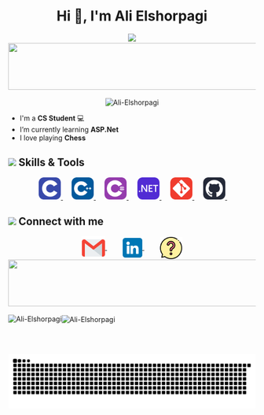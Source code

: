 <h1 align='center'> Hi 👋, I'm Ali Elshorpagi </h1>

<p align="center">
  <a href="https://github.com/DenverCoder1/readme-typing-svg"><img src="https://readme-typing-svg.herokuapp.com/?lines=Backend%20Developer;&font=Fira%20Code&center=true&width=440&height=45&color=f75c7e&vCenter=true&size=22"></a>
  <img src="https://github.com/Govindv7555/Govindv7555/blob/main/49e76e0596857673c5c80c85b84394c1.gif" width=1100px height=95px>
  <p align="center"> <img src="https://komarev.com/ghpvc/?username=Ali-Elshorpagi&label=Profile%20views&color=0e75b6&style=flat" alt="Ali-Elshorpagi"/> </p>
</p> 

- I'm a <strong>CS Student</strong> 💻
- I’m currently learning <strong>ASP.Net</strong>
- I love playing <strong>Chess </strong>

## <img src="https://media2.giphy.com/media/QssGEmpkyEOhBCb7e1/giphy.gif?cid=ecf05e47a0n3gi1bfqntqmob8g9aid1oyj2wr3ds3mg700bl&rid=giphy.gif" width ="3%"> Skills & Tools

<p align="center"> 
  &emsp; 
  <a href="https://devdocs.io/c/"> 
     <img src="./img/c.svg" alt="C" width="45" height="45">
  </a> 
  &emsp;
  <a href="https://cplusplus.com/doc/"> 
    <img src="./img/cpp.svg" alt="C++" width="45" height="45">
  </a> 
    &emsp;
  <a href="https://learn.microsoft.com/en-us/dotnet/csharp/"> 
    <img src="./img/CS.svg" alt="C#" width="45" height="45">
  </a> 
    &emsp;
  <a href="https://learn.microsoft.com/en-us/dotnet/"> 
    <img src="./img/dotNet.svg" alt=".NET" width="45" height="45">
  </a> 
    &emsp;
  <a href="https://git-scm.com/doc">
     <img src="./img/git.svg" alt="Git" width="45" height="45">
  </a>
  &emsp;
  <a href="https://docs.github.com/en">
   <img src="./img/Github.svg" alt="GitHub" width="45" height="45">
  </a>
  &emsp;
</p>

## <img src="https://media.giphy.com/media/gIkM6hiJfvSIIJCnKy/giphy.gif" width="5%"> Connect with me

<div align="center">
<a href="mailto:ali.elshorpagi11@gmail.com">
  <img img src="./img/gmail.png" alt="Gmail" width="47" height="47" align="center">
</a>
  &emsp;&emsp;
<a href="https://www.linkedin.com/in/ali-elshorpagi/">
  <img src="./img/linkedin.png" alt="LinkedIn" width="40" height="40" align="center">
</a>
  &emsp;&emsp;
<a href="https://curiouscat.live/__Sukuna__">
  <img src="./img/ask.png" alt="CuriousCat" width="45" height="45" align="center">
</a>
</div>

<img src="https://github.com/Govindv7555/Govindv7555/blob/main/49e76e0596857673c5c80c85b84394c1.gif" width=1100px height=95px>

<p><img align="left" src="https://github-readme-stats.vercel.app/api?username=Ali-Elshorpagi&show_icons=true&locale=en&theme=radical" alt="Ali-Elshorpagi" />
<img align="center" src="https://github-readme-stats.vercel.app/api/top-langs?username=Ali-Elshorpagi&show_icons=true&locale=en&layout=compact&theme=radical" alt="Ali-Elshorpagi"/> </p>

<br><br>

<p align="center">
	<picture>
		  <source media="(prefers-color-scheme: dark)" srcset="https://raw.githubusercontent.com/Ali-Elshorpagi/Ali-Elshorpagi/output/github-contribution-grid-snake-dark.svg">
		  <source media="(prefers-color-scheme: light)" srcset="https://raw.githubusercontent.com/Ali-Elshorpagi/Ali-Elshorpagi/output/github-contribution-grid-snake.svg">
		  <img alt="github contribution grid snake animation" src="https://raw.githubusercontent.com/Ali-Elshorpagi/Ali-Elshorpagi/output/github-contribution-grid-snake.svg">
	</picture>
</p>

